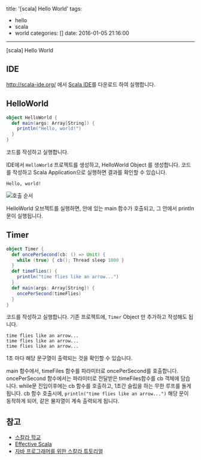 title: '[scala] Hello World'
tags:
  - hello
  - scala
  - world
categories: []
date: 2016-01-05 21:16:00
---
[scala] Hello World

## IDE
http://scala-ide.org/ 에서 [Scala IDE](http://scala-ide.org/download/sdk.html)를 다운로드 하여 실행합니다.

## HelloWorld
```scala
object HelloWorld {
  def main(args: Array[String]) {
    println("Hello, world!")
  }
}
```
코드를 작성하고 실행합니다.

IDE에서 `HelloWorld` 프로젝트를 생성하고, HelloWorld Object 를 생성합니다. 코드를 작성하고 Scala Application으로 실행하면 결과를 확인할 수 있습니다.

	Hello, world!

![호출 순서](https://goo.gl/fVk1Nk)

HelloWorld 오브젝트를 실행하면, 안에 있는 main 함수가 호출되고, 그 안에서 println문이 실행됩니다.


## Timer
```scala
object Timer {
  def oncePerSecond(cb: () => Unit) {
    while (true) { cb(); Thread sleep 1000 }
  }
  def timeFlies() {
    println("time flies like an arrow...")
  }
  def main(args: Array[String]) {
    oncePerSecond(timeFlies)
  }
}
```

코드를 작성하고 실행합니다. 기존 프로젝트에, `Timer` Object 만 추가하고 작성해도 됩니다. 

	time flies like an arrow...
	time flies like an arrow...
	time flies like an arrow...


1초 마다 해당 문구열이 출력되는 것을 확인할 수 있습니다.

main 함수에서, timeFiles 함수를 파라미터로 oncePerSecond를 호출합니다. oncePerSecond 함수에서는 파라미터로 전달받은 timeFiles함수를 cb 객체에 담습니다.
while문 진입이후에는 cb 함수를 호출하고, 1초간 슬립을 하는 무한 루프를 돌게 됩니다. cb 함수 호출시에, `println("time flies like an arrow...")` 해당 문이 동작하게 되어, 같은 물자열이 계속 출력되게 됩니다.


## 참고
* [스칼라 학교](https://twitter.github.io/scala_school/ko/)
* [Effective Scala](http://twitter.github.io/effectivescala/)
* [자바 프로그래머를 위한 스칼라 튜토리얼](http://docs.scala-lang.org/ko/tutorials/scala-for-java-programmers.html)